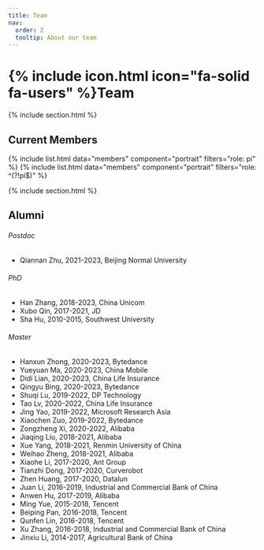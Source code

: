 ```yaml
---
title: Team
nav:
  order: 2
  tooltip: About our team
---
```


# {% include icon.html icon="fa-solid fa-users" %}Team

{% include section.html %}

## Current Members
{% include list.html data="members" component="portrait" filters="role: pi" %}
{% include list.html data="members" component="portrait" filters="role: ^(?!pi$)" %}

{% include section.html %}


## Alumni
###### Postdoc
- Qiannan Zhu, 2021-2023, Beijing Normal University

###### PhD
- Han Zhang, 2018-2023, China Unicom
- Xubo Qin, 2017-2021, JD
- Sha Hu, 2010-2015, Southwest University

###### Master
- Hanxun Zhong, 2020-2023, Bytedance
- Yueyuan Ma, 2020-2023, China Mobile
- Didi Lian, 2020-2023, China Life Insurance
- Qingyu Bing, 2020-2023, Bytedance
- Shuqi Lu, 2019-2022, DP Technology
- Tao Lv, 2020-2022, China Life Insurance
- Jing Yao, 2019-2022, Microsoft Research Asia
- Xiaochen Zuo, 2019-2022, Bytedance
- Zongzheng Xi, 2020-2022, Alibaba
- Jiaqing Liu, 2018-2021, Alibaba
- Xue Yang, 2018-2021, Renmin University of China
- Weihao Zheng, 2018-2021, Alibaba
- Xiaohe Li, 2017-2020, Ant Group
- Tianzhi Dong, 2017-2020, Curverobot
- Zhen Huang, 2017-2020, Datalun
- Juan Li, 2016-2019, Industrial and Commercial Bank of China
- Anwen Hu, 2017-2019, Alibaba
- Ming Yue, 2015-2018, Tencent
- Beiping Pan, 2016-2018, Tencent
- Qunfen Lin, 2016-2018, Tencent
- Xu Zhang, 2016-2018, Industrial and Commercial Bank of China
- Jinxiu Li, 2014-2017, Agricultural Bank of China
